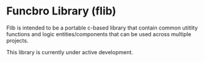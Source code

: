 # Funcbro Library (flib)

Flib is intended to be a portable c-based library that contain common utitlity functions
and logic entities/components that can be used across multiple projects.

This library is currently under active development.
